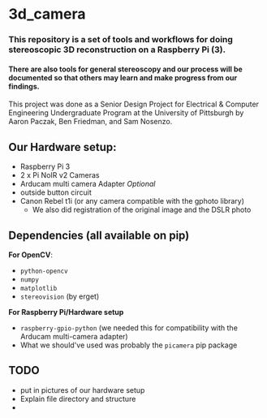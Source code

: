 # 3d_camera

### This repository is a set of tools and workflows for doing stereoscopic 3D reconstruction on a Raspberry Pi (3). 

#### There are also tools for general stereoscopy and our process will be documented so that others may learn and make progress from our findings.


This project was done as a Senior Design Project for Electrical & Computer Engineering Undergraduate Program at the University of Pittsburgh by Aaron Paczak, Ben Friedman, and Sam Nosenzo.

## Our Hardware setup:
 - Raspberry Pi 3
 - 2 x Pi NoIR v2 Cameras
 - Arducam multi camera Adapter
*Optional*
 - outside button circuit
 - Canon Rebel t1i (or any camera compatible with the gphoto library)
    - We also did registration of the original image and the DSLR photo


## Dependencies (all available on pip)
**For OpenCV**:
 - `python-opencv`
 - `numpy`
 - `matplotlib`
 - `stereovision` (by erget)

**For Raspberry Pi/Hardware setup**
 - `raspberry-gpio-python` (we needed this for compatibility with the Arducam multi-camera adapter)
 - What we should've used was probably the `picamera` pip package


## TODO
 - put in pictures of our hardware setup
 - Explain file directory and structure
 - 